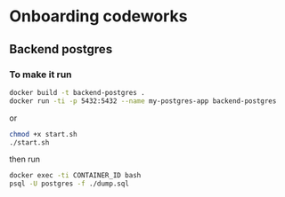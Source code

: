 # Onboarding codeworks

## Backend postgres

### To make it run

```sh
docker build -t backend-postgres .
docker run -ti -p 5432:5432 --name my-postgres-app backend-postgres
```

or

```sh
chmod +x start.sh
./start.sh
```

then run

```sh
docker exec -ti CONTAINER_ID bash
psql -U postgres -f ./dump.sql
```